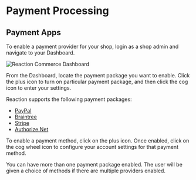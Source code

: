 # Payment Processing

## Payment Apps

To enable a payment provider for your shop, login as a shop admin and navigate to your Dashboard.

![](//raw.github.com/reactioncommerce/reaction/master/docs/assets/guide-admin-navigation-dropdown-dashboard.png "Reaction Commerce Dashboard")


From the Dashboard, locate the payment package you want to enable. Click the plus icon to turn on particular payment package, and then click the cog icon to enter your settings.

Reaction supports the following payment packages:

 * [PayPal](//github.com/reactioncommerce/reaction-paypal)
 * [Braintree](//github.com/reactioncommerce/reaction-braintree)
 * [Stripe](//github.com/reactioncommerce/reaction-stripe)
 * [Authorize.Net](//github.com/taylorsmithgg/reaction-auth-net)

To enable a payment method, click on the plus icon. Once enabled, click on the cog wheel icon to configure your account settings for that payment method.

You can have more than one payment package enabled. The user will be given a choice of methods if there are multiple providers enabled.
